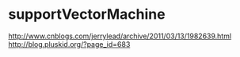 # supportVectorMachine

http://www.cnblogs.com/jerrylead/archive/2011/03/13/1982639.html
http://blog.pluskid.org/?page_id=683
